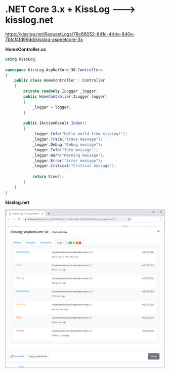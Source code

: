 # .NET Core 3.x + KissLog ---> kisslog.net

https://kisslog.net/RequestLogs/78c66052-841c-444e-840e-7bfcf4fd99dd/kisslog-aspnetcore-3x

**HomeController.cs**

```csharp
using KissLog;

namespace KissLog_AspNetCore_30.Controllers
{
    public class HomeController : Controller
    {
        private readonly ILogger _logger;
        public HomeController(ILogger logger)
        {
            _logger = logger;
        }

        public IActionResult Index()
        {
            _logger.Info("Hello world from KissLog!");
            _logger.Trace("Trace message");
            _logger.Debug("Debug message");
            _logger.Info("Info message");
            _logger.Warn("Warning message");
            _logger.Error("Error message");
            _logger.Critical("Critical message");

            return View();
        }
    }
}
```

**kisslog.net**

![kisslog.net](/src/KissLog-AspNetCore-30/KissLog-AspNetCore-30/wwwroot/KissLog-AspNetCore-3x.png)